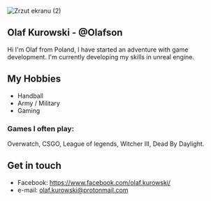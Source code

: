 ![Zrzut ekranu (2)](https://user-images.githubusercontent.com/103067797/162509184-58755f07-7427-4258-999e-c29b3a431a0e.png)

## Olaf Kurowski - @Olafson
Hi I'm Olaf from Poland, I have started an adventure with game development. I'm currently developing my skills in unreal engine. 

## My Hobbies
- Handball
- Army / Military
- Gaming
### Games I often play:
 Overwatch, CSGO, League of legends, Witcher III, Dead By Daylight.


## Get in touch
- Facebook: https://www.facebook.com/olaf.kurowski/
- e-mail: olaf.kurowski@protonmail.com
